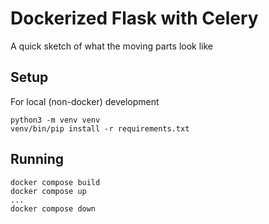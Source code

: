 # Dockerized Flask with Celery

A quick sketch of what the moving parts look like

## Setup

For local (non-docker) development

    python3 -m venv venv
    venv/bin/pip install -r requirements.txt

## Running 

    docker compose build
    docker compose up
    ...
    docker compose down

